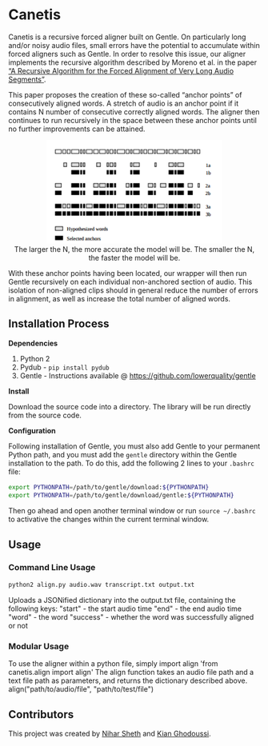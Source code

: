 # Canetis

Canetis is a recursive forced aligner built on Gentle. On particularly long and/or noisy audio files, 
small errors have the potential to accumulate within forced aligners such as Gentle. In order to
resolve this issue, our aligner implements the recursive algorithm described by Moreno et al. in the paper [“A Recursive Algorithm for the Forced Alignment of Very Long Audio Segments”](http://citeseerx.ist.psu.edu/viewdoc/download?doi=10.1.1.649.6346&rep=rep1&type=pdf).

This paper proposes the creation of these so-called “anchor points” of consecutively aligned words. A stretch of audio is an anchor point if it contains N number of 
consecutive correctly aligned words. The aligner then continues to run recursively in the space between these anchor points until no further improvements can be attained.

<p align="center">
  <img src="pictures/AnchorPoints.png" width="350"/>
  <br>
  The larger the N, the more accurate the model will be. The smaller the N, the faster the model will be.
</p>

With these anchor points having been located, our wrapper will then run Gentle recursively on each individual non-anchored 
section of audio. This isolation of non-aligned clips should in general reduce the number of errors in alignment, as well as increase
the total number of aligned words. 

## Installation Process

**Dependencies**

1. Python 2
2. Pydub - `pip install pydub`
3. Gentle - Instructions available @ https://github.com/lowerquality/gentle

**Install**

Download the source code into a directory. The library will be run directly from the source code.

**Configuration**

Following installation of Gentle, you must also add Gentle to your permanent Python path, and you must add the `gentle` directory within the Gentle installation to the path. To do this, add the following 2 lines to your `.bashrc` file:

```bash
export PYTHONPATH=/path/to/gentle/download:${PYTHONPATH}
export PYTHONPATH=/path/to/gentle/download/gentle:${PYTHONPATH}
```

Then go ahead and open another terminal window or run `source ~/.bashrc` to activative the changes within the current terminal window.

## Usage

### Command Line Usage 

```bash
python2 align.py audio.wav transcript.txt output.txt
```

Uploads a JSONified dictionary into the output.txt file, containing the following keys:
  "start" - the start audio time
  "end" - the end audio time
  "word" - the word
  "success" - whether the word was successfully aligned or not
 
 ### Modular Usage
 
To use the aligner within a python file, simply import align
      'from canetis.align import align'
The align function takes an audio file path and a text file path as parameters, and returns the dictionary described above.
        align("path/to/audio/file", "path/to/test/file")
      

## Contributors

This project was created by [Nihar Sheth](http://github.com/nsheth12) and [Kian Ghodoussi](http://github.com/ghodouss).
